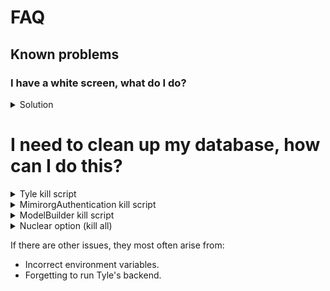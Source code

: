 # FAQ

## Known problems

### I have a white screen, what do I do?
<details>
<summary>Solution</summary>

This is most often (read always) a result of incorrect environment variables somewhere. Checklist:

- Is the frontend set to `REACT_APP_SILENT = true`?
- Does your user have a company in the database, and is the secret for this company set in Mimir's `appsettings.json`,
  e.g., `"Tyle": "secretHash"`?
- Does the domain in Mimir match the domain set in the company table (MimirorgAuthentication database).

</details>

# I need to clean up my database, how can I do this?

<details>
<summary>
Tyle kill script
</summary>

```sql
----------------------------------------------------------------------
--Script som kobler fra alt og alle som er tilkoblet
--Deretter slettes databasen
USE [master];
DECLARE @kill varchar(8000) = '';
SELECT @kill = @kill + 'kill ' + CONVERT(varchar(5), session_id) + ';'
FROM sys.dm_exec_sessions
WHERE database_id = db_id('Tyle')
EXEC(@kill);
DROP DATABASE Tyle
CREATE Database Tyle
---------------------------------------------------------------------
----------------------------------------------------------------------
```

</details>

<details>
<summary>
MimirorgAuthentication kill script
</summary>

```sql
---------------------------------------------------------------------
----------------------------------------------------------------------
--Script som kobler fra alt og alle som er tilkoblet
--Deretter slettes databasen
USE [master];
DECLARE @kill varchar(8000) = '';
SELECT @kill = @kill + 'kill ' + CONVERT(varchar(5), session_id) + ';'
FROM sys.dm_exec_sessions
WHERE database_id = db_id('MimirorgAuthentication')
EXEC(@kill);
DROP DATABASE MimirorgAuthentication
CREATE Database MimirorgAuthentication
---------------------------------------------------------------------
----------------------------------------------------------------------
```

</details>

<details>
<summary>
ModelBuilder kill script
</summary>

```sql
---------------------------------------------------------------------
----------------------------------------------------------------------
--Script som kobler fra alt og alle som er tilkoblet
--Deretter slettes databasen
USE [master];
DECLARE @kill varchar(8000) = '';
SELECT @kill = @kill + 'kill ' + CONVERT(varchar(5), session_id) + ';'
FROM sys.dm_exec_sessions
WHERE database_id = db_id('ModelBuilder')
EXEC(@kill);
DROP DATABASE ModelBuilder
CREATE Database ModelBuilder
INSERT INTO [ModelBuilder].[dbo].[CollaborationPartner] VALUES ('Aibel', 'aibel.com', 0, 'rdf.aibel.com');
---------------------------------------------------------------------
--USE master
--GO
--xp_readerrorlog 0, 1, N'Server is listening on'
--GO
```

</details>

<details>
<summary>
Nuclear option (kill all)
</summary>

```sql
----------------------------------------------------------------------
--Script som kobler fra alt og alle som er tilkoblet
--Deretter slettes databasen
USE [master];
DECLARE @kill varchar(8000) = '';
SELECT @kill = @kill + 'kill ' + CONVERT(varchar(5), session_id) + ';'
FROM sys.dm_exec_sessions
WHERE database_id = db_id('Tyle')
EXEC(@kill);
DROP DATABASE Tyle
CREATE Database Tyle
---------------------------------------------------------------------
----------------------------------------------------------------------
--Script som kobler fra alt og alle som er tilkoblet
--Deretter slettes databasen
USE [master];
DECLARE @kill varchar(8000) = '';
SELECT @kill = @kill + 'kill ' + CONVERT(varchar(5), session_id) + ';'
FROM sys.dm_exec_sessions
WHERE database_id = db_id('MimirorgAuthentication')
EXEC(@kill);
DROP DATABASE MimirorgAuthentication
CREATE Database MimirorgAuthentication
---------------------------------------------------------------------
----------------------------------------------------------------------
--Script som kobler fra alt og alle som er tilkoblet
--Deretter slettes databasen
USE [master];
DECLARE @kill varchar(8000) = '';
SELECT @kill = @kill + 'kill ' + CONVERT(varchar(5), session_id) + ';'
FROM sys.dm_exec_sessions
WHERE database_id = db_id('ModelBuilder')
EXEC(@kill);
DROP DATABASE ModelBuilder
CREATE Database ModelBuilder
---------------------------------------------------------------------
--USE master
--GO
--xp_readerrorlog 0, 1, N'Server is listening on'
--GO
```

</details>

If there are other issues, they most often arise from:

- Incorrect environment variables.
- Forgetting to run Tyle's backend.
